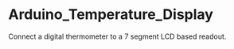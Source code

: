 Arduino_Temperature_Display
===========================

Connect a digital thermometer to a 7 segment LCD based readout.
